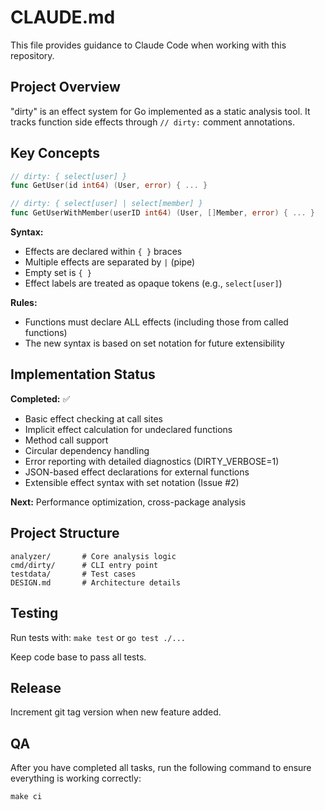 # CLAUDE.md

This file provides guidance to Claude Code when working with this repository.

## Project Overview

"dirty" is an effect system for Go implemented as a static analysis tool. It tracks function side effects through `// dirty:` comment annotations.

## Key Concepts

```go
// dirty: { select[user] }
func GetUser(id int64) (User, error) { ... }

// dirty: { select[user] | select[member] }
func GetUserWithMember(userID int64) (User, []Member, error) { ... }
```

**Syntax:**

- Effects are declared within `{ }` braces
- Multiple effects are separated by `|` (pipe)
- Empty set is `{ }`
- Effect labels are treated as opaque tokens (e.g., `select[user]`)

**Rules:**

- Functions must declare ALL effects (including those from called functions)
- The new syntax is based on set notation for future extensibility

## Implementation Status

**Completed:** ✅

- Basic effect checking at call sites
- Implicit effect calculation for undeclared functions
- Method call support
- Circular dependency handling
- Error reporting with detailed diagnostics (DIRTY_VERBOSE=1)
- JSON-based effect declarations for external functions
- Extensible effect syntax with set notation (Issue #2)

**Next:** Performance optimization, cross-package analysis

## Project Structure

```
analyzer/       # Core analysis logic
cmd/dirty/      # CLI entry point
testdata/       # Test cases
DESIGN.md       # Architecture details
```

## Testing

Run tests with: `make test` or `go test ./...`

Keep code base to pass all tests.

## Release

Increment git tag version when new feature added.

## QA

After you have completed all tasks, run the following command to ensure everything is working correctly:

```
make ci
```
